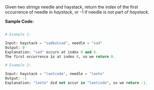 Given two strings needle and haystack, return the index of the first occurrence of needle in $haystack$, or -1 if needle is not part of $haystack$.

 
**Sample Code:**

```python

# Example 1:

Input: haystack = "sadbutsad", needle = "sad"
Output: 0
Explanation: "sad" occurs at index 0 and 6.
The first occurrence is at index 0, so we return 0.

# Example 2:

Input: haystack = "leetcode", needle = "leeto"
Output: -1
Explanation: "leeto" did not occur in "leetcode", so we return -1.

```